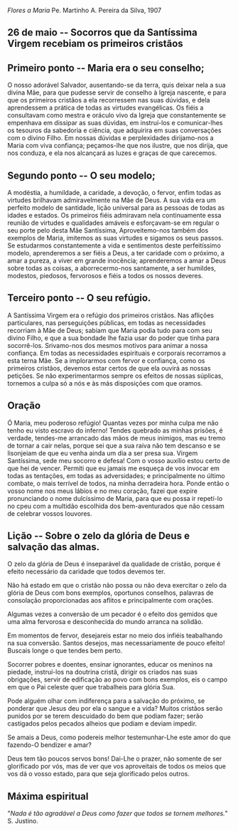 *Flores a Maria*
Pe. Martinho A. Pereira da Silva, 1907

## 26 de  maio -- Socorros que da Santíssima Virgem recebiam os primeiros cristãos

## Primeiro ponto -- Maria era o seu conselho;

O nosso adorável Salvador, ausentando-se da terra, quis deixar nela a sua divina Mãe, para que pudesse servir de conselho à Igreja nascente, e para que os primeiros cristãos a ela recorressem nas suas dúvidas, e dela aprendessem a prática de todas as virtudes evangélicas. Os fiéis a consultavam como mestra e oráculo vivo da Igreja que constantemente se empenhava em dissipar as suas dúvidas, em instruí-los e comunicar-lhes os tesouros da sabedoria e ciência, que adquirira em suas conversações com o divino Filho. Em nossas dúvidas e perplexidades dirijamo-nos a Maria com viva confiança; peçamos-lhe que nos ilustre, que nos dirija, que nos conduza, e ela nos alcançará as luzes e graças de que carecemos.

## Segundo ponto -- O seu modelo;

A modéstia, a humildade, a caridade, a devoção, o fervor, enfim todas as virtudes brilhavam admiravelmente na Mãe de Deus. A sua vida era um perfeito modelo de santidade, lição universal para as pessoas de todas as idades e estados. Os primeiros fiéis admiravam nela continuamente essa reunião de virtudes e qualidades amáveis e esforçavam-se em regular o seu porte pelo desta Mãe Santíssima, Aproveitemo-nos também dos exemplos de Maria, imitemos as suas virtudes e sigamos os seus passos. Se estudarmos constantemente a vida e sentimentos deste perfeitíssimo modelo, aprenderemos a ser fiéis a Deus, a ter caridade com o próximo, a amar a pureza, a viver em grande inocência; aprenderemos a amar a Deus sobre todas as coisas, a aborrecermo-nos santamente, a ser humildes, modestos, piedosos, fervorosos e fiéis a todos os nossos deveres.

## Terceiro ponto -- O seu refúgio.

A Santíssima Virgem era o refúgio dos primeiros cristãos. Nas aflições particulares, nas perseguições públicas, em todas as necessidades recorriam à Mãe de Deus; sabiam que Maria podia tudo para com seu divino Filho, e que a sua bondade lhe fazia usar do poder que tinha para socorrê-los. Srivamo-nos dos mesmos motivos para animar a nossa confiança. Em todas as necessidades espirituais e corporais recorramos a esta terna Mãe. Se a implorarmos com fervor e confiança, como os primeiros cristãos, devemos estar certos de que ela ouvirá as nossas petições. Se não experimentarmos sempre os efeitos de nossas súplicas, tornemos a culpa só a nós e às más disposições com que oramos.

## Oração

Ó Maria, meu poderoso refúgio! Quantas vezes por minha culpa me não tenho eu visto escravo do inferno! Tendes quebrado as minhas prisões, é verdade, tendes-me arrancado das mãos de meus inimigos, mas eu tremo de tornar a cair nelas, porque sei que a sua raiva não tem descanso e se lisonjeiam de que eu venha ainda um dia a ser presa sua. Virgem Santíssima, sede meu socorro e defesa! Com o vosso auxílio estou certo de que hei de vencer. Permiti que eu jamais me esqueça de vos invocar em todas as tentações, em todas as adversidades; e principalmente no último combate, o mais terrível de todos, na minha derradeira hora. Ponde então o vosso nome nos meus lábios e no meu coração, fazei que expire pronunciando o nome dulcíssimo de Maria, para que eu possa ir repetí-lo no cpeu com a multidão escolhida dos bem-aventurados que não cessam de celebrar vossos louvores.

## Lição -- Sobre o zelo da glória de Deus e salvação das almas.

O zelo da glória de Deus é inseparável da qualidade de cristão, porque é efeito necessário da caridade que todos devemos ter.

Não há estado em que o cristão não possa ou não deva exercitar o zelo da glória de Deus com bons exemplos, oportunos conselhos, palavras de consolação proporcionadas aos aflitos e principalmente com orações.

Algumas vezes a conversão de um pecador é o efeito dos gemidos que uma alma fervorosa e desconhecida do mundo arranca na solidão.

Em momentos de fervor, desejareis estar no meio dos infiéis teabalhando na sua conversão. Santos desejos, mas necessariamente de pouco efeito! Buscais longe o que tendes bem perto.

Socorrer pobres e doentes, ensinar ignorantes, educar os meninos na piedade, instruí-los na doutrina cristã, dirigir os criados nas suas obrigações, servir de edificação ao povo com bons exemplos, eis o campo em que o Pai celeste quer que trabalheis para glória Sua.

Pode alguém olhar com indiferença para a salvação do próximo, se ponderar que Jesus deu por ela o sangue e a vida? Muitos cristãos serão punidos por se terem descuidado do bem que podiam fazer; serão castigados pelos pecados alheios que podiam e deviam impedir.

Se amais a Deus, como podereis melhor testemunhar-Lhe este amor do que fazendo-O bendizer e amar?

Deus tem tão poucos servos bons! Dai-Lhe o prazer, não somente de ser glorificado por vós, mas de ver que vos aproveitais de todos os meios que vos dá o vosso estado, para que seja glorificado pelos outros.

## Máxima espiritual

"_Nada é tão agradável a Deus como fazer que todos se tornem melhores._" S. Justino.
